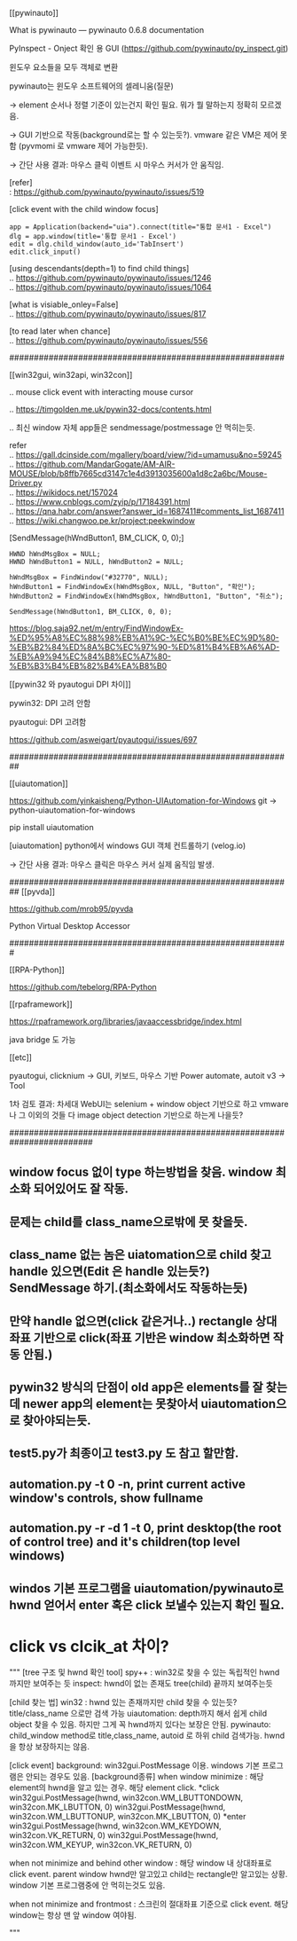 [[pywinauto]]

What is pywinauto — pywinauto 0.6.8 documentation

PyInspect - Onject  확인 용 GUI (https://github.com/pywinauto/py_inspect.git)

윈도우 요소들을 모두 객체로 변환

pywinauto는 윈도우 소프트웨어의 셀레니움(질문)

  

→ element 순서나 정렬 기준이 있는건지 확인 필요. 뭐가 뭘 말하는지 정확히 모르겠음.

→ GUI 기반으로 작동(background로는 할 수 있는듯?). vmware 같은 VM은 제어 못함 (pyvmomi 로 vmware 제어 가능한듯). 

→ 간단 사용 결과: 마우스 클릭 이벤트 시 마우스 커서가 안 움직임.
  
  

[refer]   
: https://github.com/pywinauto/pywinauto/issues/519

[click event with the child window focus]  
```
app = Application(backend="uia").connect(title="통합 문서1 - Excel")
dlg = app.window(title='통합 문서1 - Excel')
edit = dlg.child_window(auto_id='TabInsert')
edit.click_input()
```

[using descendants(depth=1) to find child things]  
.. https://github.com/pywinauto/pywinauto/issues/1246  
.. https://github.com/pywinauto/pywinauto/issues/1064  

[what is visiable_onley=False]  
.. https://github.com/pywinauto/pywinauto/issues/817  


[to read later when chance]  
.. https://github.com/pywinauto/pywinauto/issues/556  
  
########################################################

[[win32gui, win32api, win32con]]  

.. mouse click event with interacting mouse cursor  

.. https://timgolden.me.uk/pywin32-docs/contents.html  

.. 최신 window 자체 app들은 sendmessage/postmessage 안 먹히는듯.  
  
refer  
.. https://gall.dcinside.com/mgallery/board/view/?id=umamusu&no=59245  
.. https://github.com/MandarGogate/AM-AIR-MOUSE/blob/b8ffb7665cd3147c1e4d3913035600a1d8c2a6bc/Mouse-Driver.py  
.. https://wikidocs.net/157024  
.. https://www.cnblogs.com/zyip/p/17184391.html  
.. https://qna.habr.com/answer?answer_id=1687411#comments_list_1687411  
.. https://wiki.changwoo.pe.kr/project:peekwindow  
  

[SendMessage(hWndButton1, BM_CLICK, 0, 0);]  
```
HWND hWndMsgBox = NULL; 
HWND hWndButton1 = NULL, hWndButton2 = NULL; 

hWndMsgBox = FindWindow("#32770", NULL); 
hWndButton1 = FindWindowEx(hWndMsgBox, NULL, "Button", "확인"); 
hWndButton2 = FindWindowEx(hWndMsgBox, hWndButton1, "Button", "취소"); 

SendMessage(hWndButton1, BM_CLICK, 0, 0); 
```
https://blog.saja92.net/m/entry/FindWindowEx-%ED%95%A8%EC%88%98%EB%A1%9C-%EC%B0%BE%EC%9D%80-%EB%B2%84%ED%8A%BC%EC%97%90-%ED%81%B4%EB%A6%AD-%EB%A9%94%EC%84%B8%EC%A7%80-%EB%B3%B4%EB%82%B4%EA%B8%B0

[[pywin32 와 pyautogui DPI 차이]]  

pywin32: DPI 고려 안함

pyautogui: DPI 고려함

https://github.com/asweigart/pyautogui/issues/697

##########################################################

[[uiautomation]]

https://github.com/yinkaisheng/Python-UIAutomation-for-Windows
git → python-uiautomation-for-windows

pip install uiautomation

[uiautomation] python에서 windows GUI 객체 컨트롤하기 (velog.io)

→ 간단 사용 결과: 마우스 클릭은 마우스 커서 실제 움직임 발생. 

##########################################################
[[pyvda]]

https://github.com/mrob95/pyvda

Python Virtual Desktop Accessor

#########################################################

[[RPA-Python]]

https://github.com/tebelorg/RPA-Python
  


[[rpaframework]]

https://rpaframework.org/libraries/javaaccessbridge/index.html

java bridge 도 가능

  

[[etc]]

pyautogui, clicknium -> GUI, 키보드, 마우스 기반
Power automate, autoit v3 -> Tool

1차 검토 결과: 
차세대 WebUI는 selenium + window object 기반으로 하고 vmware 나 그 이외의 것들 다 image object detection 기반으로 하는게 나을듯?

#########################################################################
## window focus 없이 type 하는방법을 찾음. window 최소화 되어있어도 잘 작동.
## 문제는 child를 class_name으로밖에 못 찾을듯. 
## class_name 없는 놈은 uiatomation으로 child 찾고 handle 있으면(Edit 은 handle 있는듯?) SendMessage 하기.(최소화에서도 작동하는듯) 
## 만약 handle 없으면(click 같은거나..) rectangle 상대 좌표 기반으로 click(좌표 기반은 window 최소화하면 작동 안됨.)
## pywin32 방식의 단점이 old app은 elements를 잘 찾는데 newer app의 element는 못찾아서 uiautomation으로 찾아야되는듯.
## test5.py가 최종이고 test3.py 도 참고 할만함.
## automation.py -t 0 -n, print current active window's controls, show fullname
## automation.py -r -d 1 -t 0, print desktop(the root of control tree) and it's children(top level windows)
## windos 기본 프로그램을 uiautomation/pywinauto로 hwnd 얻어서 enter 혹은 click 보낼수 있는지 확인 필요.
# click vs clcik_at 차이?

""" 
[tree 구조 및 hwnd 확인 tool]
spy++ : win32로 찾을 수 있는 독립적인 hwnd 까지만 보여주는 듯
inspect: hwnd이 없는 존재도 tree(child) 끝까지 보여주는듯

[child 찾는 법]
win32 : hwnd 있는 존재까지만 child 찾을 수 있는듯? title/class_name 으로만 검색 가능
uiautomation: depth까지 해서 쉽게 child object 찾을 수 있음. 하지만 그게 꼭 hwnd까지 있다는 보장은 안됨.
pywinauto: child_window method로 title,class_name, autoid 로 하위 child 검색가능. hwnd을 항상 보장하지는 않음.

[click event]
background: win32gui.PostMessage 이용. windows 기본 프로그램은 안되는 경우도 있음.
[background종류]
when window minimize : 해당 element의 hwnd을 알고 있는 경우. 해당 element click.
*click
win32gui.PostMessage(hwnd, win32con.WM_LBUTTONDOWN, win32con.MK_LBUTTON, 0)
win32gui.PostMessage(hwnd, win32con.WM_LBUTTONUP, win32con.MK_LBUTTON, 0)
*enter
win32gui.PostMessage(hwnd, win32con.WM_KEYDOWN, win32con.VK_RETURN, 0)
win32gui.PostMessage(hwnd, win32con.WM_KEYUP, win32con.VK_RETURN, 0)

when not minimize and behind other window : 해당 window 내 상대좌표로 click event. parent window hwnd만 알고있고 child는 rectangle만 알고있는 상황. window 기본 프로그램중에 안 먹히는것도 있음.

when not minimize and frontmost : 스크린의 절대좌표 기준으로 click event. 해당 window는 항상 맨 앞 window 여야됨.

"""


